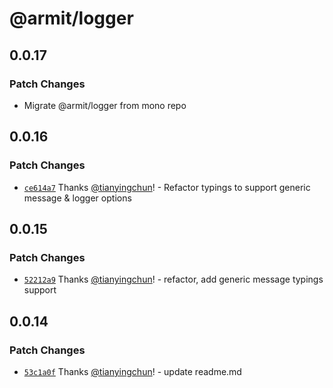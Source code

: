 # @armit/logger

## 0.0.17

### Patch Changes

- Migrate @armit/logger from mono repo

## 0.0.16

### Patch Changes

- [`ce614a7`](https://github.com/armitjs/logger/commit/ce614a71367f261bc0e3cd2c29ede9900cd5327a) Thanks [@tianyingchun](https://github.com/tianyingchun)! - Refactor typings to support generic message & logger options

## 0.0.15

### Patch Changes

- [`52212a9`](https://github.com/armitjs/logger/commit/52212a9c6d2a2bde0102b12e6ed8a91e384a7b1c) Thanks [@tianyingchun](https://github.com/tianyingchun)! - refactor, add generic message typings support

## 0.0.14

### Patch Changes

- [`53c1a0f`](https://github.com/armitjs/logger/commit/53c1a0f56750bf6aabc3264c56b1b84581af6c11) Thanks [@tianyingchun](https://github.com/tianyingchun)! - update readme.md
